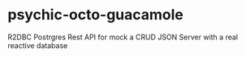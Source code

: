 # psychic-octo-guacamole
R2DBC Postrgres Rest API for mock a CRUD JSON Server with a real reactive database

